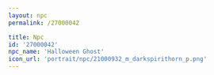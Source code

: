 ```yaml
---
layout: npc
permalink: /27000042

title: Npc
id: '27000042'
npc_name: 'Halloween Ghost'
icon_url: 'portrait/npc/21000932_m_darkspirithorn_p.png'
---
```

